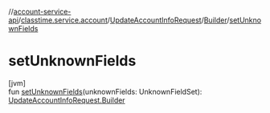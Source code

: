 //[account-service-api](../../../../index.md)/[classtime.service.account](../../index.md)/[UpdateAccountInfoRequest](../index.md)/[Builder](index.md)/[setUnknownFields](set-unknown-fields.md)

# setUnknownFields

[jvm]\
fun [setUnknownFields](set-unknown-fields.md)(unknownFields: UnknownFieldSet): [UpdateAccountInfoRequest.Builder](index.md)
